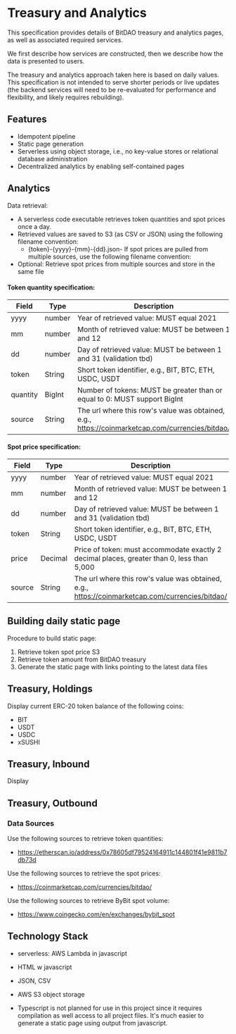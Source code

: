 # Treasury and Analytics

This specification provides details of BitDAO treasury and analytics pages, as well as associated
required services.

We first describe how services are constructed, then we describe how the data is presented to users.

The treasury and analytics approach taken here is based on daily values. This specification is not
intended to serve shorter periods or live updates (the backend services will need to be re-evaluated
for performance and flexibility, and likely requires rebuilding).

## Features

- Idempotent pipeline
- Static page generation
- Serverless using object storage, i.e., no key-value stores or relational database administration
- Decentralized analytics by enabling self-contained pages

## Analytics

Data retrieval:

- A serverless code executable retrieves token quantities and spot prices once a day. 
- Retrieved values are saved to S3 (as CSV or JSON) using the following filename convention:
    - {token}-{yyyy}-{mm}-{dd}.json- If spot prices are pulled from multiple sources, use the
      following filename convention:
- Optional: Retrieve spot prices from multiple sources and store in the same file

#### Token quantity specification:

| Field | Type | Description |
| ---- | ---- | ---- |
| yyyy | number | Year of retrieved value: MUST equal 2021 | 
| mm | number | Month of retrieved value: MUST be between 1 and 12 | 
| dd | number | Day of retrieved value: MUST be between 1 and 31 (validation tbd) |
| token | String | Short token identifier, e.g., BIT, BTC, ETH, USDC, USDT | 
| quantity | BigInt | Number of tokens: MUST be greater than or equal to 0: MUST support BigInt |
| source | String | The url where this row's value was obtained, e.g., https://coinmarketcap.com/currencies/bitdao/ | 

#### Spot price specification:

| Field | Type | Description |
| ---- | ---- | ---- |
| yyyy | number | Year of retrieved value: MUST equal 2021 |
| mm | number | Month of retrieved value: MUST be between 1 and 12 |
| dd | number | Day of retrieved value: MUST be between 1 and 31 (validation tbd) |
| token | String | Short token identifier, e.g., BIT, BTC, ETH, USDC, USDT |
| price | Decimal | Price of token: must accommodate exactly 2 decimal places, greater than 0, less than 5,000 |
| source | String | The url where this row's value was obtained, e.g., https://coinmarketcap.com/currencies/bitdao/ | 


## Building daily static page

Procedure to build static page:

1. Retrieve token spot price S3
2. Retrieve token amount from BitDAO treasury
3. Generate the static page with links pointing to the latest data files

## Treasury, Holdings

Display current ERC-20 token balance of the following coins:

- BIT
- USDT
- USDC
- xSUSHI

## Treasury, Inbound

Display

## Treasury, Outbound

### Data Sources

Use the following sources to retrieve token quantities:

- https://etherscan.io/address/0x78605df79524164911c144801f41e9811b7db73d

Use the following sources to retrieve the spot prices:

- https://coinmarketcap.com/currencies/bitdao/

Use the following sources to retrieve ByBit spot volume:

- https://www.coingecko.com/en/exchanges/bybit_spot

## Technology Stack

- serverless: AWS Lambda in javascript
- HTML w javascript
- JSON, CSV
- AWS S3 object storage

- Typescript is not planned for use in this project since it requires compilation as well access to
  all project files. It's much easier to generate a static page using output from javascript. 